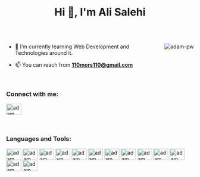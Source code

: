 <h1 align="center">Hi 👋, I'm Ali Salehi</h1>

<br>
<!--
<p align="right"> <h3>Profile Views :-</h3> <img src="https://komarev.com/ghpvc/?username=adam-pw&label=Profile%20views&color=0e75b6&style=flat"
    alt="adam-pw" /> 
  </p>
-->
<br>

<p><img align="right" src="https://github.com/Adam-pw/Adam-pw/blob/main/animation_500_kxa883sd.gif" alt="adam-pw" /></p>


- 🌱 I’m currently learning Web Development and Technologies around it. 

- 📫 You can reach from **110mors110@gmail.com**


<br>


<h3 align="left">Connect with me:</h3>
<p align="left">
  <a href="https://www.linkedin.com/in/ali-salehi-194b4b233/" target="blank"><img align="center"
      src="https://raw.githubusercontent.com/rahuldkjain/github-profile-readme-generator/master/src/images/icons/Social/linked-in-alt.svg"
      alt="adam pithewan" height="30" width="40" /></a>
</p>

<br>
<h3 align="left">Languages and Tools:</h3>
  <a href="https://www.linkedin.com/in/ali-salehi-194b4b233/" target="blank"><img align="center"
      src="https://github.com/rahuldkjain/github-profile-readme-generator/blob/master/src/images/icons/Software/xd.svg"
      alt="adam pithewan" height="30" width="40" /></a>
  <a href="https://www.linkedin.com/in/ali-salehi-194b4b233/" target="blank"><img align="center"
      src="https://github.com/rahuldkjain/github-profile-readme-generator/blob/master/src/images/icons/StaticSiteGenerators/nextjs.svg"
      alt="adam pithewan" height="30" width="40" /></a>
        <a href="https://www.linkedin.com/in/ali-salehi-194b4b233/" target="blank"><img background-color:"white" align="center"
      src="https://github.com/rahuldkjain/github-profile-readme-generator/blob/master/src/images/icons/FrontendDevelopment/webpack.svg"
      alt="adam pithewan" height="30" width="40" /></a>
        <a href="https://www.linkedin.com/in/ali-salehi-194b4b233/" target="blank"><img background-color:"white" align="center"
      src="https://github.com/rahuldkjain/github-profile-readme-generator/blob/master/src/images/icons/FrontendDevelopment/sass.svg"
      alt="adam pithewan" height="30" width="40" /></a>
        <a href="https://www.linkedin.com/in/ali-salehi-194b4b233/" target="blank"><img background-color:"white" align="center"
      src="https://github.com/rahuldkjain/github-profile-readme-generator/blob/master/src/images/icons/FrontendDevelopment/redux.svg"
      alt="adam pithewan" height="30" width="40" /></a>
        <a href="https://www.linkedin.com/in/ali-salehi-194b4b233/" target="blank"><img background-color:"white" align="center"
      src="https://github.com/rahuldkjain/github-profile-readme-generator/blob/master/src/images/icons/FrontendDevelopment/reactjs.svg"
      alt="adam pithewan" height="30" width="40" /></a>
        <a href="https://www.linkedin.com/in/ali-salehi-194b4b233/" target="blank"><img background-color:"white" align="center"
      src="https://github.com/rahuldkjain/github-profile-readme-generator/blob/master/src/images/icons/FrontendDevelopment/html.svg"
      alt="adam pithewan" height="30" width="40" /></a>
          <a href="https://www.linkedin.com/in/ali-salehi-194b4b233/" target="blank"><img background-color:"white" align="center"
      src="https://github.com/rahuldkjain/github-profile-readme-generator/blob/master/src/images/icons/FrontendDevelopment/bootstrap.svg"
      alt="adam pithewan" height="30" width="40" /></a>
          <a href="https://www.linkedin.com/in/ali-salehi-194b4b233/" target="blank"><img background-color:"white" align="center"
      src="https://github.com/rahuldkjain/github-profile-readme-generator/blob/master/src/images/icons/FrontendDevelopment/css.svg"
      alt="adam pithewan" height="30" width="40" /></a>
          <a href="https://www.linkedin.com/in/ali-salehi-194b4b233/" target="blank"><img background-color:"white" align="center"
      src="https://github.com/rahuldkjain/github-profile-readme-generator/blob/master/src/images/icons/Other/git.svg"
      alt="adam pithewan" height="30" width="40" /></a>
          <a href="https://www.linkedin.com/in/ali-salehi-194b4b233/" target="blank"><img background-color:"white" align="center"
      src="https://github.com/rahuldkjain/github-profile-readme-generator/blob/master/src/images/icons/ProgrammingLanguages/typescript.svg"
      alt="adam pithewan" height="30" width="40" /></a>
          <a href="https://www.linkedin.com/in/ali-salehi-194b4b233/" target="blank"><img background-color:"white" align="center"
      src="https://github.com/rahuldkjain/github-profile-readme-generator/blob/master/src/images/icons/ProgrammingLanguages/javascript.svg"
      alt="adam pithewan" height="30" width="40" /></a>
          <a href="https://www.linkedin.com/in/ali-salehi-194b4b233/" target="blank"><img background-color:"white" align="center"
      src="https://github.com/rahuldkjain/github-profile-readme-generator/blob/master/src/images/icons/Testing/jest.svg"
      alt="adam pithewan" height="30" width="40" /></a>
       

<!--
<h3 align="left">Languages and Tools:</h3>

<p align="left"> <a href="https://developer.android.com" target="_blank" rel="noreferrer"> <img
      src="https://raw.githubusercontent.com/devicons/devicon/master/icons/android/android-original-wordmark.svg"
      alt="android" width="40" height="40" /> </a> <a href="https://getbootstrap.com" target="_blank" rel="noreferrer">
    <p align="left"> <a href="https://developer.android.com" target="_blank" rel="noreferrer"> <img
      src="https://raw.githubusercontent.com/devicons/devicon/master/icons/android/android-original-wordmark.svg"
      alt="android" width="40" height="40" /> </a> <a href="https://getbootstrap.com" target="_blank" rel="noreferrer">
    <br/>
        <p align="left"> <a href="https://developer.android.com" target="_blank" rel="noreferrer"> <img
      src="https://raw.githubusercontent.com/devicons/devicon/master/icons/android/android-original-wordmark.svg"
      alt="android" width="40" height="40" /> </a> <a href="https://getbootstrap.com" target="_blank" rel="noreferrer">
   
            <p align="left"> <a href="https://developer.android.com" target="_blank" rel="noreferrer"> <img
      src="https://raw.githubusercontent.com/devicons/devicon/master/icons/android/android-original-wordmark.svg"
      alt="android" width="40" height="40" /> </a> <a href="https://getbootstrap.com" target="_blank" rel="noreferrer">
 
    <img src="https://raw.githubusercontent.com/devicons/devicon/master/icons/bootstrap/bootstrap-plain-wordmark.svg"
      alt="bootstrap" width="40" height="40" /> </a> <a href="https://www.cprogramming.com/" target="_blank"
    rel="noreferrer"> <img src="https://raw.githubusercontent.com/devicons/devicon/master/icons/c/c-original.svg"
      alt="c" width="40" height="40" /> </a> <a href="https://www.w3schools.com/cpp/" target="_blank" rel="noreferrer">
    <img src="https://raw.githubusercontent.com/devicons/devicon/master/icons/cplusplus/cplusplus-original.svg"
      alt="cplusplus" width="40" height="40" /> </a> <a href="https://www.w3schools.com/css/" target="_blank"
    rel="noreferrer"> <img
      src="https://raw.githubusercontent.com/devicons/devicon/master/icons/css3/css3-original-wordmark.svg" alt="css3"
      width="40" height="40" /> </a> <a href="https://www.w3.org/html/" target="_blank" rel="noreferrer"> <img
      src="https://raw.githubusercontent.com/devicons/devicon/master/icons/html5/html5-original-wordmark.svg"
      alt="html5" width="40" height="40" /> </a> <a href="https://www.adobe.com/in/products/illustrator.html"
    target="_blank" rel="noreferrer"> <img
      src="https://www.vectorlogo.zone/logos/adobe_illustrator/adobe_illustrator-icon.svg" alt="illustrator" width="40"
      height="40" /> </a> <a href="https://www.java.com" target="_blank" rel="noreferrer"> <img
      src="https://raw.githubusercontent.com/devicons/devicon/master/icons/java/java-original.svg" alt="java" width="40"
      height="40" /> </a> <a href="https://developer.mozilla.org/en-US/docs/Web/JavaScript" target="_blank"
    rel="noreferrer"> <img
      src="https://raw.githubusercontent.com/devicons/devicon/master/icons/javascript/javascript-original.svg"
      alt="javascript" width="40" height="40" /> </a> <a href="https://kotlinlang.org" target="_blank" rel="noreferrer">
    <img src="https://www.vectorlogo.zone/logos/kotlinlang/kotlinlang-icon.svg" alt="kotlin" width="40" height="40" />
  </a> <a href="https://www.mysql.com/" target="_blank" rel="noreferrer"> <img
      src="https://raw.githubusercontent.com/devicons/devicon/master/icons/mysql/mysql-original-wordmark.svg"
      alt="mysql" width="40" height="40" /> </a> </a> <a href="https://nodejs.org" target="_blank" rel="noreferrer"> <img
      src="https://raw.githubusercontent.com/devicons/devicon/master/icons/nodejs/nodejs-original-wordmark.svg"
      alt="nodejs" width="40" height="40" /> </a> <a href="https://pandas.pydata.org/" target="_blank" rel="noreferrer">
    <img
      src="https://raw.githubusercontent.com/devicons/devicon/2ae2a900d2f041da66e950e4d48052658d850630/icons/pandas/pandas-original.svg"
      alt="pandas" width="40" height="40" /> </a> <a href="https://www.photoshop.com/en" target="_blank"
    rel="noreferrer"> <img
      src="https://raw.githubusercontent.com/devicons/devicon/master/icons/photoshop/photoshop-line.svg" alt="photoshop"
      width="40" height="40" /> </a> <a href="https://www.python.org" target="_blank" rel="noreferrer"> <img
      src="https://raw.githubusercontent.com/devicons/devicon/master/icons/python/python-original.svg" alt="python"
      width="40" height="40" /> </a> <a href="https://reactjs.org/" target="_blank" rel="noreferrer"> <img
      src="https://raw.githubusercontent.com/devicons/devicon/master/icons/react/react-original-wordmark.svg"
      alt="react" width="40" height="40" /> </a> <a href="https://sass-lang.com" target="_blank" rel="noreferrer"> <img
      src="https://raw.githubusercontent.com/devicons/devicon/master/icons/sass/sass-original.svg" alt="sass" width="40"
      height="40" /> </a> </p>

<br>
-->

<!--
<h3>Statistical Data :-</h3>
<p><img align="center"
    src="https://github-readme-stats.vercel.app/api/top-langs?username=adam-pw&show_icons=true&locale=en&bg_color=0d1117&text_color=ffffff&layout=compact"
    alt="adam-pw" 
    bg_color=#808080/></p>

<br>
-->
<!--
<p>&nbsp;<img align="center" src="https://github-readme-stats.vercel.app/api?username=adam-pw&show_icons=true&locale=en&bg_color=0d1117&text_color=ffffff&repo=convoychat"
    alt="adam-pw" /></p>
-->
<!--
<p><img align="center" src="https://github-readme-streak-stats.herokuapp.com/?user=Adam-pw&theme=dark&background=0d1117&date_format=M%20j%5B%2C%20Y%5D" alt="adam-pw" /></p>
-->

<!--
<p align="left"> <a href="https://twitter.com/" target="blank"><img
      src="https://img.shields.io/twitter/follow/?logo=twitter&style=for-the-badge" alt="" /></a> </p>

[Adam-pw](https://github.com/Adam-pw)
-->
